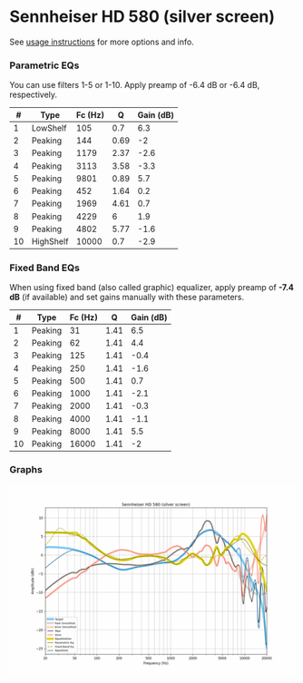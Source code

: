 # Sennheiser HD 580 (silver screen)
See [usage instructions](https://github.com/jaakkopasanen/AutoEq#usage) for more options and info.

### Parametric EQs
You can use filters 1-5 or 1-10. Apply preamp of -6.4 dB or -6.4 dB, respectively.

|   # | Type      |   Fc (Hz) |    Q |   Gain (dB) |
|-----|-----------|-----------|------|-------------|
|   1 | LowShelf  |       105 | 0.7  |         6.3 |
|   2 | Peaking   |       144 | 0.69 |        -2   |
|   3 | Peaking   |      1179 | 2.37 |        -2.6 |
|   4 | Peaking   |      3113 | 3.58 |        -3.3 |
|   5 | Peaking   |      9801 | 0.89 |         5.7 |
|   6 | Peaking   |       452 | 1.64 |         0.2 |
|   7 | Peaking   |      1969 | 4.61 |         0.7 |
|   8 | Peaking   |      4229 | 6    |         1.9 |
|   9 | Peaking   |      4802 | 5.77 |        -1.6 |
|  10 | HighShelf |     10000 | 0.7  |        -2.9 |

### Fixed Band EQs
When using fixed band (also called graphic) equalizer, apply preamp of **-7.4 dB** (if available) and set gains manually with these parameters.

|   # | Type    |   Fc (Hz) |    Q |   Gain (dB) |
|-----|---------|-----------|------|-------------|
|   1 | Peaking |        31 | 1.41 |         6.5 |
|   2 | Peaking |        62 | 1.41 |         4.4 |
|   3 | Peaking |       125 | 1.41 |        -0.4 |
|   4 | Peaking |       250 | 1.41 |        -1.6 |
|   5 | Peaking |       500 | 1.41 |         0.7 |
|   6 | Peaking |      1000 | 1.41 |        -2.1 |
|   7 | Peaking |      2000 | 1.41 |        -0.3 |
|   8 | Peaking |      4000 | 1.41 |        -1.1 |
|   9 | Peaking |      8000 | 1.41 |         5.5 |
|  10 | Peaking |     16000 | 1.41 |        -2   |

### Graphs
![](./Sennheiser%20HD%20580%20(silver%20screen).png)
